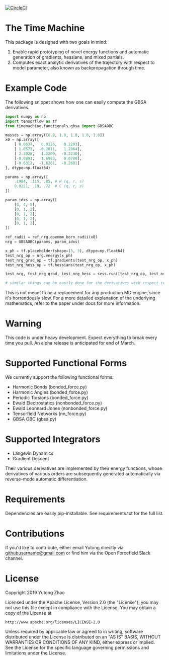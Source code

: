[![CircleCI](https://circleci.com/gh/proteneer/timemachine.svg?style=svg&circle-token=d4635916d6394573ebda0aa17a63540bc8b449fc)](https://circleci.com/gh/proteneer/timemachine)

# The Time Machine

This package is designed with two goals in mind:

1. Enable rapid prototyping of novel energy functions and automatic generation of gradients, hessians, and mixed partials.
2. Computes exact analytic derivatives of the trajectory with respect to model parameter, also known as backpropagation through time.

# Example Code

The following snippet shows how one can easily compute the GBSA derivatives.

```python
import numpy as np
import tensorflow as tf
from timemachine.functionals.gbsa import GBSAOBC

masses = np.array([6.0, 1.0, 1.0, 1.0, 1.0])
x0 = np.array([
    [ 0.0637,   0.0126,   0.2203],
    [ 1.0573,  -0.2011,   1.2864],
    [ 2.3928,   1.2209,  -0.2230],
    [-0.6891,   1.6983,   0.0780],
    [-0.6312,  -1.6261,  -0.2601]
], dtype=np.float64)

params = np.array([
    .1984, .115, .85, # H (q, r, s)
    0.0221, .19, .72  # C (q, r, s)
])

param_idxs = np.array([
    [3, 4, 5],
    [0, 1, 2],
    [0, 1, 2],
    [0, 1, 2],
    [0, 1, 2],
])

ref_radii = ref_nrg.openmm_born_radii(x0)
nrg = GBSAOBC(params, param_idxs)

x_ph = tf.placeholder(shape=(5, 3), dtype=np.float64)
test_nrg_op = nrg.energy(x_ph)
test_nrg_grad_op = tf.gradients(test_nrg_op, x_ph)
test_nrg_hess_op = tf.hessians(test_nrg_op, x_ph)

test_nrg, test_nrg_grad, test_nrg_hess = sess.run([test_nrg_op, test_nrg_grad_op, test_nrg_hess_op], feed_dict={x_ph: x0})

# similar things can be easily done for the derivatives with respect to params
```


This is not meant to be a replacement for any production MD engine, since it's horrendously slow. For a more detailed explanation of the underlying mathematics, refer to the paper under docs for more information.

# Warning

This code is under heavy development. Expect everything to break every time you pull. An alpha release is anticipated for end of March.

# Supported Functional Forms

We currently support the following functional forms:

- Harmonic Bonds (bonded_force.py)
- Harmonic Angles (bonded_force.py)
- Periodic Torsions (bonded_force.py)
- Ewald Electrostatics (nonbonded_force.py)
- Ewald Leonnard Jones (nonbonded_force.py)
- Tensorfield Networks (nn_force.py)
- GBSA OBC (gbsa.py)

# Supported Integrators

- Langevin Dynamics
- Gradient Descent

 Their various derivatives are implemented by their energy functions, whose derivatives of various orders are subsequently generated automatically via reverse-mode automatic differentiation.

# Requirements

Dependencies are easily pip-installable. See requirements.txt for the full list.

# Contributions

If you'd like to contribute, either email Yutong directly via githubusername@gmail.com or find him via the Open Forcefield Slack channel.

# License

Copyright 2019 Yutong Zhao

Licensed under the Apache License, Version 2.0 (the "License");
you may not use this file except in compliance with the License.
You may obtain a copy of the License at

    http://www.apache.org/licenses/LICENSE-2.0

Unless required by applicable law or agreed to in writing, software
distributed under the License is distributed on an "AS IS" BASIS,
WITHOUT WARRANTIES OR CONDITIONS OF ANY KIND, either express or implied.
See the License for the specific language governing permissions and
limitations under the License.
